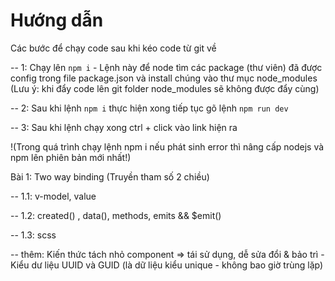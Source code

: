 # Hướng dẫn


Các bước để chạy code sau khi kéo code từ git về

-- 1: Chạy lên `npm i` - Lệnh này để node tìm các package (thư viên) đã được config trong file package.json và install chúng vào thư mục node_modules 
(Lưu ý: khi đẩy code lên git folder node_modules sẽ không được đẩy cùng)

-- 2: Sau khi lệnh `npm i` thực hiện xong tiếp tục gõ lệnh `npm run dev` 

-- 3: Sau khi lệnh chạy xong ctrl + click vào link hiện ra

!(Trong quá trình chạy lệnh npm i nếu phát sinh error thì nâng cấp nodejs và npm lên phiên bản mới nhất!)


Bài 1: Two way binding (Truyền tham số 2 chiều)

-- 1.1: v-model, value

-- 1.2: created() , data(), methods, emits && $emit()

-- 1.3: scss

-- thêm: Kiến thức tách nhỏ component => tái sử dụng, dễ sửa đổi & bảo trì - Kiểu dư liệu UUID và GUID (là dữ liệu kiểu unique - không bao giờ trùng lặp)